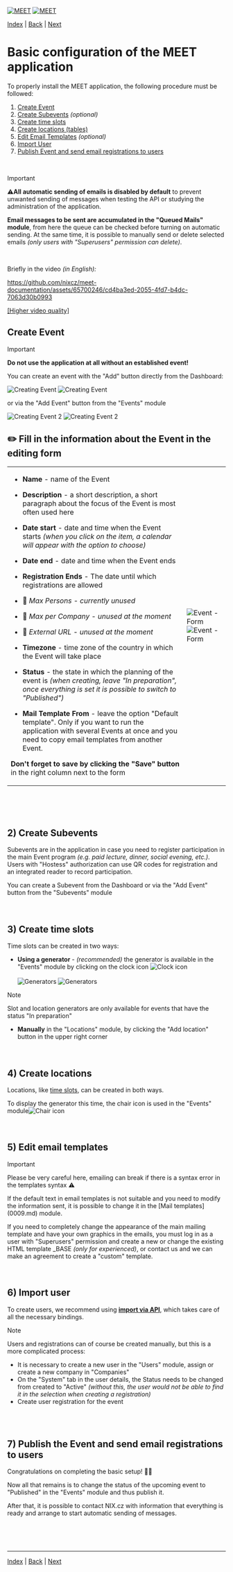 [![MEET](../../_data/MEET_H_04.svg#gh-dark-mode-only "MEET")](../../README.md#gh-dark-mode-only)
[![MEET](../../_data/MEET_H_03.svg#gh-light-mode-only "MEET")](../../README.md#gh-light-mode-only)


[Index](../README.md) | [Back](0002.md) | [Next](0004.md)

# Basic configuration of the MEET application

To properly install the MEET application, the following procedure must be followed:
1) [Create Event](#_1)
2) [Create Subevents](#_2) *(optional)*
3) [Create time slots](#_3)
4) [Create locations (tables)](#_4)
5) [Edit Email Templates](#_5) *(optional)*
6) [Import User](#_6)
7) [Publish Event and send email registrations to users](#_7)
<br />

> [!IMPORTANT]
> ⚠️**All automatic sending of emails is disabled by default** to prevent unwanted sending of messages when testing the API or studying the administration of the application.
>
>**Email messages to be sent are accumulated in the "Queued Mails" module**, from here the queue can be checked before turning on automatic sending. At the same time, it is possible to manually send or delete selected emails *(only users with "Superusers" permission can delete)*.

<br />

Briefly in the video *(in English):*

https://github.com/nixcz/meet-documentation/assets/65700246/cd4ba3ed-2055-4fd7-b4dc-7063d30b0993

[[Higher video quality]](../../_data/basic.mp4)


## Create Event <a id='_1'></a>

> [!IMPORTANT]
> **Do not use the application at all without an established event!**

You can create an event with the "Add" button directly from the Dashboard:

![Creating Event](../../_data/screenshots/0002.png#gh-light-mode-only "")
![Creating Event](../../_data/screenshots/dark/0002.png#gh-dark-mode-only "")


or via the "Add Event" button from the "Events" module

![Creating Event 2](../../_data/screenshots/0003.png#gh-light-mode-only "")
![Creating Event 2](../../_data/screenshots/dark/0003.png#gh-dark-mode-only "")

## ✏️ Fill in the information about the Event in the editing form

<table>
<tr>
<td>

- **Name** - name of the Event

- **Description** - a short description, a short paragraph about the focus of the Event is most often used here
- **Date start** - date and time when the Event starts *(when you click on the item, a calendar will appear with the option to choose)*
- **Date end** - date and time when the Event ends
- **Registration Ends** - The date until which registrations are allowed
- 🚧 *Max Persons - currently unused*
- 🚧 *Max per Company - unused at the moment*
- 🚧 *External URL - unused at the moment*
- **Timezone** - time zone of the country in which the Event will take place
- **Status** - the state in which the planning of the event is *(when creating, leave "In preparation", once everything is set it is possible to switch to "Published")*
- **Mail Template From** - leave the option "Default template". Only if you want to run the application with several Events at once and you need to copy email templates from another Event.

**Don't forget to save by clicking the "Save" button** in the right column next to the form
</td>
<td>

![Event - Form](../../_data/screenshots/0004.png#gh-light-mode-only "")
![Event - Form](../../_data/screenshots/dark/0004.png#gh-dark-mode-only "")
</td>

</tr></table>
<br /><br /><br />

## 2) Create Subevents <a id='_2'></a>
Subevents are in the application in case you need to register participation in the main Event program
*(e.g. paid lecture, dinner, social evening, etc.)*. Users with "Hostess" authorization can use QR codes for registration and an integrated reader to record participation.

You can create a Subevent from the Dashboard or via the "Add Event" button from the "Subevents" module
<br /><br /><br />

## 3) Create time slots <a id='_3'></a>
Time slots can be created in two ways:

- **Using a generator** - *(recommended)*
the generator is available in the "Events" module by clicking on the clock icon ![Clock icon](../../_data/i-clock.svg)<br><br>
![Generators](../../_data/screenshots/0005.png#gh-light-mode-only "")
![Generators](../../_data/screenshots/dark/0005.png#gh-dark-mode-only "")

> [!NOTE]
> Slot and location generators are only available for events that have the status "In preparation"


- **Manually** in the "Locations" module, by clicking the "Add location" button in the upper right corner
<br /><br /><br />

## 4) Create locations <a id='_4'></a>
Locations, like [time slots](#_3), can be created in both ways.

To display the generator this time, the chair icon is used in the "Events" module![Chair icon](../../_data/i-chair.svg)
<br /><br /><br />

## 5) Edit email templates <a id='_5'></a>
> [!IMPORTANT]
> Please be very careful here, emailing can break if there is a syntax error in the templates syntax ⚠️

If the default text in email templates is not suitable and you need to modify the information sent, it is possible to change it in the [Mail templates] (0009.md) module.

If you need to completely change the appearance of the main mailing template and have your own graphics in the emails, you must log in as a user with "Superusers" permission and create a new or change the existing HTML template _BASE *(only for experienced)*, or contact us and we can make an agreement to create a "custom" template.
<br /><br /><br />

## 6) Import user <a id='_6'></a>
To create users, we recommend using **[import via API](0004.md)**, which takes care of all the necessary bindings.

> [!NOTE]
>Users and registrations can of course be created manually, but this is a more complicated process:
>- It is necessary to create a new user in the "Users" module, assign or create a new company in "Companies"
>- On the "System" tab in the user details, the Status needs to be changed from created to "Active" *(without this, the user would not be able to find it in the selection when creating a registration)*
>- Create user registration for the event

<br /><br />

## 7) Publish the Event and send email registrations to users <a id='_7'></a>
Congratulations on completing the basic setup! 🎉🥳

Now all that remains is to change the status of the upcoming event to "Published" in the "Events" module and thus publish it.

After that, it is possible to contact NIX.cz with information that everything is ready and arrange to start automatic sending of messages.

<br /><br /><br />

---
[Index](../README.md) | [Back](0002.md) | [Next](0004.md)